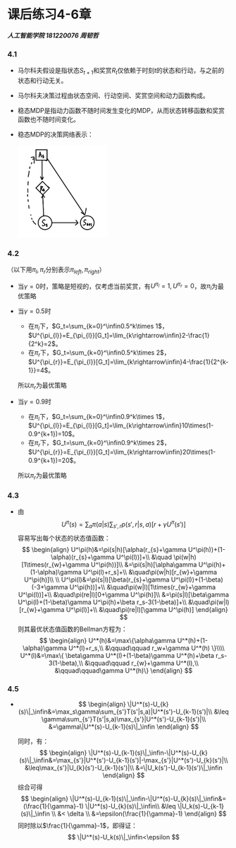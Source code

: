 # 课后练习4-6章

***人工智能学院 181220076 周韧哲***





### 4.1

+ 马尔科夫假设是指状态$S_{t+1}$和奖赏$R_t$仅依赖于时刻$t$的状态和行动，与之前的状态和行动无关。

+ 马尔科夫决策过程由状态空间、行动空间、奖赏空间和动力函数构成。

+ 稳态MDP是指动力函数不随时间发生变化的MDP，从而状态转移函数和奖赏函数也不随时间变化。

+ 稳态MDP的决策网络表示：

  <img src="pic\QQ图片20200408174152.png" style="zoom: 33%;" />

### 4.2

（以下用$\pi_l,\pi_r$分别表示$\pi_{left},\pi_{right}$）

+ 当$\gamma=0$时，策略是短视的，仅考虑当前奖赏，有$U^{\pi_{l}}=1,U^{\pi_{r}}=0$，故$\pi_{l}$为最优策略

+ 当$\gamma=0.5$时

  + 在$\pi_{l}$下，$G_t=\sum_{k=0}^\infin0.5^k\times 1$，$U^{\pi_{l}}=E_{\pi_{l}}[G_t]=\lim_{k\rightarrow\infin}2-\frac{1}{2^k}=2$。
  + 在$\pi_r$下，$G_t=\sum_{k=0}^\infin0.5^k\times 2$，$U^{\pi_{r}}=E_{\pi_{l}}[G_t]=\lim_{k\rightarrow\infin}4-\frac{1}{2^{k-1}}=4$。

  所以$\pi_r$为最优策略

+ 当$\gamma=0.9$时

  + 在$\pi_{l}$下，$G_t=\sum_{k=0}^\infin0.9^k\times 1$，$U^{\pi_{l}}=E_{\pi_{l}}[G_t]=\lim_{k\rightarrow\infin}10\times(1-0.9^{k+1})=10$。
  + 在$\pi_r$下，$G_t=\sum_{k=0}^\infin0.9^k\times 2$，$U^{\pi_{r}}=E_{\pi_{l}}[G_t]=\lim_{k\rightarrow\infin}20\times(1-0.9^{k+1})=20$。

  所以$\pi_r$为最优策略



### 4.3

+ 由
  $$
  U^\pi(s)=\sum_{a}\pi(a|s)\sum_{s',r}p(s',r|s,a)[r+\gamma U^\pi(s')]
$$
  容易写出每个状态的状态值函数：
  $$
  \begin{align}
  U^\pi(h)&=\pi(s|h)[\alpha(r_{s}+\gamma U^\pi(h))+(1-\alpha)(r_{s}+\gamma U^\pi(l))]+\\
  &\quad \pi(w|h)[1\times(r_{w}+\gamma U^\pi(h))]\\
  &=\pi(s|h)[\alpha\gamma U^\pi(h)+(1-\alpha)\gamma U^\pi(l)+r_s]+\\
  &\quad\pi(w|h)[r_{w}+\gamma U^\pi(h)]\\ \\
  U^\pi(l)&=\pi(s|l)[\beta(r_{s}+\gamma U^\pi(l))+(1-\beta)(-3+\gamma U^\pi(h))]+\\
  &\quad\pi(w|l)[1\times(r_{w}+\gamma U^\pi(l))]+\\
  &\quad\pi(re|l)[0+\gamma U^\pi(h)]\\
  &=\pi(s|l)[\beta\gamma U^\pi(l)+(1-\beta)\gamma U^\pi(h)+\beta r_s-3(1-\beta)]+\\
  &\quad\pi(w|l)[r_{w}+\gamma U^\pi(l)]+\\
  &\quad\pi(re|l)[\gamma U^\pi(h)]
  \end{align}
  $$
  则其最优状态值函数的Bellman方程为：
  $$
  \begin{align}
  U^*(h)&=\max\{\alpha\gamma U^*(h)+(1-\alpha)\gamma U^*(l)+r_s,\\
  &\qquad\qquad r_w+\gamma U^*(h) \}\\\\
  U^*(l)&=\max\{ \beta\gamma U^*(l)+(1-\beta)\gamma U^*(h)+\beta r_s-3(1-\beta),\\
  &\qquad\qquad r_{w}+\gamma U^*(l),\\
  &\qquad\qquad\gamma U^*(h)\}
  \end{align}
  $$
  





### 4.5

+ $$
  \begin{align}
  \|U^*(s)-U_{k}(s)\|_\infin&=\max_s\gamma\sum_{s'}T(s'|s,a)|U^*(s')-U_{k-1}(s')|\\
  &\leq \gamma\sum_{s'}T(s'|s,a)\max_{s'}|U^*(s')-U_{k-1}(s')|\\
  &=\gamma\|U^*(s)-U_{k-1}(s)\|_\infin 
  \end{align}
  $$

  同时，有：
  $$
  \begin{align}
  \|U^*(s)-U_{k-1}(s)\|_\infin-\|U^*(s)-U_{k}(s)\|_\infin&=\max_{s'}|U^*(s')-U_{k-1}(s')|-\max_{s'}|U^*(s')-U_{k}(s')|\\
  &\leq\max_{s'}|U_{k}(s')-U_{k-1}(s')|\\
  &=\|U_k(s')-U_{k-1}(s')\|_\infin
  \end{align}
  $$
  综合可得
  $$
  \begin{align}
  \|U^*(s)-U_{k-1}(s)\|_\infin-\|U^*(s)-U_{k}(s)\|_\infin&=(\frac{1}{\gamma}-1)
  \|U^*(s)-U_{k}(s)\|_\infin\\
  &\leq \|U_k(s)-U_{k-1}(s)\|_\infin \\
  &< \delta \\
  &=\epsilon(\frac{1}{\gamma}-1)
  \end{align}
  $$
  同时除以$\frac{1}{\gamma}-1$，即得证：
  $$
  \|U^*(s)-U_k(s)\|_\infin<\epsilon
  $$

